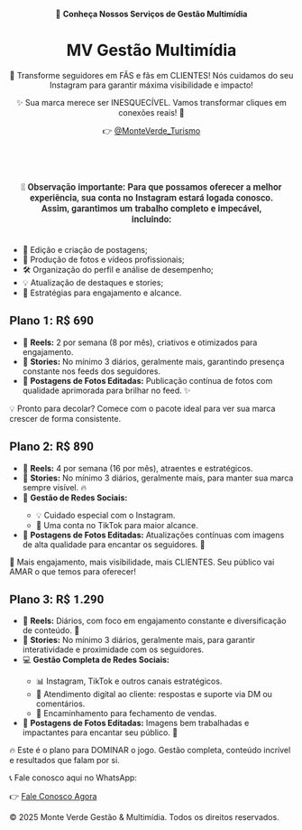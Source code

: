  

<header>
    <p class="subtitle">💼 <strong>Conheça Nossos Serviços de Gestão Multimídia</strong></p>
    <h1>MV Gestão Multimídia</h1>
    <p>📱 Transforme seguidores em FÃS e fãs em CLIENTES! Nós cuidamos do seu Instagram para garantir máxima visibilidade e impacto!</p>
    <p class="benefit">✨ Sua marca merece ser INESQUECÍVEL. Vamos transformar cliques em conexões reais! 🚀</p>
    <p>👉 <a href="https://www.instagram.com/MonteVerde_Turismo" target="_blank">@MonteVerde_Turismo</a></p>
</header>

<section>
    <p style="font-family: 'Roboto', sans-serif; font-size: 16px; font-weight: bold; color: #333; text-align: center; padding: 20px;">
        🔑 <strong>Observação importante:</strong> Para que possamos oferecer a melhor experiência, sua conta no Instagram estará logada conosco. Assim, garantimos um trabalho completo e impecável, incluindo:
        <ul style="text-align: left; max-width: 700px; margin: auto; margin-top: 10px;">
            <li>🎨 Edição e criação de postagens;</li>
            <li>📸 Produção de fotos e vídeos profissionais;</li>
            <li>🛠️ Organização do perfil e análise de desempenho;</li>
            <li>💡 Atualização de destaques e stories;</li>
            <li>🚀 Estratégias para engajamento e alcance.</li>
        </ul>
    </p>
</section>

<section>
    <h2 style="font-family: 'Roboto', sans-serif;">Plano 1: <span class="price">R$ 690</span></h2>
    <ul>
        <li>🎥 <strong>Reels:</strong> 2 por semana (8 por mês), criativos e otimizados para engajamento.</li>
        <li>📱 <strong>Stories:</strong> No mínimo 3 diários, geralmente mais, garantindo presença constante nos feeds dos seguidores.</li>
        <li>📸 <strong>Postagens de Fotos Editadas:</strong> Publicação contínua de fotos com qualidade aprimorada para brilhar no feed. ✨</li>
    </ul>
    <p class="benefit-text">💡 Pronto para decolar? Comece com o pacote ideal para ver sua marca crescer de forma consistente.</p>
</section>

<section>
    <h2 style="font-family: 'Roboto', sans-serif;">Plano 2: <span class="price">R$ 890</span></h2>
    <ul>
        <li>🎥 <strong>Reels:</strong> 4 por semana (16 por mês), atraentes e estratégicos.</li>
        <li>📱 <strong>Stories:</strong> No mínimo 3 diários, geralmente mais, para manter sua marca sempre visível. 🔥</li>
        <li>🌟 <strong>Gestão de Redes Sociais:</strong></li>
        <ul>
            <li>💡 Cuidado especial com o Instagram.</li>
            <li>🚀 Uma conta no TikTok para maior alcance.</li>
        </ul>
        <li>📸 <strong>Postagens de Fotos Editadas:</strong> Atualizações contínuas com imagens de alta qualidade para encantar os seguidores. 👥</li>
    </ul>
    <p class="benefit-text">🌟 Mais engajamento, mais visibilidade, mais CLIENTES. Seu público vai AMAR o que temos para oferecer!</p>
</section>

<section>
    <h2 style="font-family: 'Roboto', sans-serif;">Plano 3: <span class="price">R$ 1.290</span></h2>
    <ul>
        <li>🎥 <strong>Reels:</strong> Diários, com foco em engajamento constante e diversificação de conteúdo. 🌟</li>
        <li>📱 <strong>Stories:</strong> No mínimo 3 diários, geralmente mais, para garantir interatividade e proximidade com os seguidores.</li>
        <li>💻 <strong>Gestão Completa de Redes Sociais:</strong></li>
        <ul>
            <li>📊 Instagram, TikTok e outros canais estratégicos.</li>
            <li>🤝 Atendimento digital ao cliente: respostas e suporte via DM ou comentários.</li>
            <li>💬 Encaminhamento para fechamento de vendas.</li>
        </ul>
        <li>📸 <strong>Postagens de Fotos Editadas:</strong> Imagens bem trabalhadas e impactantes para encantar seu público. 👥</li>
    </ul>
    <p class="benefit-text">🔥 Este é o plano para DOMINAR o jogo. Gestão completa, conteúdo incrível e resultados que falam por si.</p>
</section>

<div class="cta">
    <p class="cta-note">📞 Fale conosco aqui no WhatsApp:</p>
    👉 <a href="https://api.whatsapp.com/send?phone=5535998077108&text=Ol%C3%A1%2C+gostaria+de+adquirir+um+pacote+de+gestao+nas+redes+sociais" target="_blank">Fale Conosco Agora</a>
</div>

<footer>
    <p>© 2025 Monte Verde Gestão & Multimídia. Todos os direitos reservados.</p>
</footer>

